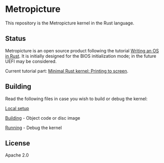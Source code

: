 # Metropicture

This repository is the Metropicture kernel in the Rust language.

## Status

Metropicture is an open source product following the tutorial [Writing an OS in Rust](https://os.phil-opp.com). It is initially designed for the BIOS initialization mode; in the future UEFI may be considered.

Current tutorial part: [Minimal Rust kernel: Printing to screen](https://os.phil-opp.com/minimal-rust-kernel/#printing-to-screen).

## Building

Read the following files in case you wish to build or debug the kernel:

[Local setup](LOCALSETUP.md)

[Building](BUILDING.md) - Object code or disc image

[Running](RUNNING.md) - Debug the kernel

## License

Apache 2.0